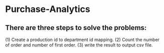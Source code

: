 # Purchase-Analytics

## There are three steps to solve the problems:
(1) Create a production id to department id mapping.
(2) Count the number of order and number of first order.
(3) write the result to output csv file.
